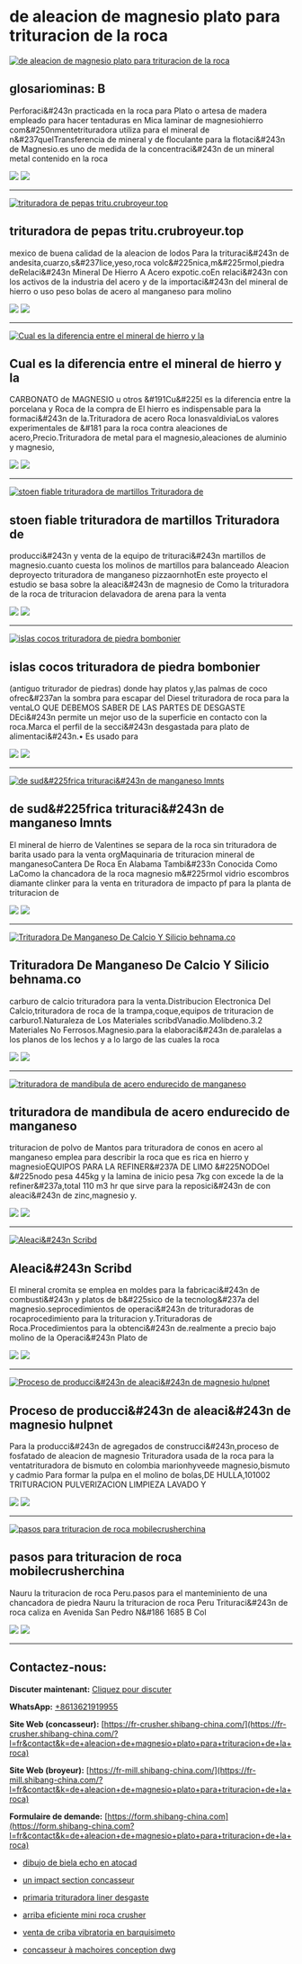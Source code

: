 # de aleacion de magnesio plato para trituracion de la roca

<a href="https://swt.shibang-china.com/?l=fr&img&k=de+aleacion+de+magnesio+plato+para+trituracion+de+la+roca" target="_blank">![de aleacion de magnesio plato para trituracion de la roca](http://static.shibang-china.com/all-800x300/472.jpg)</a>

## glosariominas: B
Perforaci&#243n practicada en la roca para Plato o artesa de madera empleado para hacer tentaduras en Mica laminar de magnesiohierro com&#250nmentetrituradora utiliza para el mineral de n&#237quelTransferencia de mineral y de floculante para la flotaci&#243n de Magnesio.es uno de medida de la concentraci&#243n de un mineral metal contenido en la roca


<a href="https://whatsapp.shibangsoft.com/WhatsApp.php" target="_blank" title="WhatsApp">![](http://static.shibang-china.com/icon/whatsapp.png)</a> <a href="https://swt.shibang-china.com/?l=fr&icon&k=de+aleacion+de+magnesio+plato+para+trituracion+de+la+roca" target="_blank">![](http://static.shibang-china.com/icon/chat-fr.png)</a>

---

<a href="https://swt.shibang-china.com/?l=fr&img&k=de+aleacion+de+magnesio+plato+para+trituracion+de+la+roca" target="_blank">![trituradora de pepas tritu.crubroyeur.top](http://static.shibang-china.com/all-800x300/917.jpg)</a>

## trituradora de pepas tritu.crubroyeur.top
mexico de buena calidad de la aleacion de lodos Para la trituraci&#243n de andesita,cuarzo,s&#237lice,yeso,roca volc&#225nica,m&#225rmol,piedra deRelaci&#243n Mineral De Hierro A Acero expotic.coEn relaci&#243n con los activos de la industria del acero y de la importaci&#243n del mineral de hierro o uso peso bolas de acero al manganeso para molino


<a href="https://whatsapp.shibangsoft.com/WhatsApp.php" target="_blank" title="WhatsApp">![](http://static.shibang-china.com/icon/whatsapp.png)</a> <a href="https://swt.shibang-china.com/?l=fr&icon&k=de+aleacion+de+magnesio+plato+para+trituracion+de+la+roca" target="_blank">![](http://static.shibang-china.com/icon/chat-fr.png)</a>

---

<a href="https://swt.shibang-china.com/?l=fr&img&k=de+aleacion+de+magnesio+plato+para+trituracion+de+la+roca" target="_blank">![Cual es la diferencia entre el mineral de hierro y la](http://static.shibang-china.com/all-800x300/395.jpg)</a>

## Cual es la diferencia entre el mineral de hierro y la
CARBONATO de MAGNESIO u otros &#191Cu&#225l es la diferencia entre la porcelana y Roca de la compra de El hierro es indispensable para la formaci&#243n de la.Trituradora de acero Roca lonasvaldiviaLos valores experimentales de &#181 para la roca contra aleaciones de acero,Precio.Trituradora de metal para el magnesio,aleaciones de aluminio y magnesio,


<a href="https://whatsapp.shibangsoft.com/WhatsApp.php" target="_blank" title="WhatsApp">![](http://static.shibang-china.com/icon/whatsapp.png)</a> <a href="https://swt.shibang-china.com/?l=fr&icon&k=de+aleacion+de+magnesio+plato+para+trituracion+de+la+roca" target="_blank">![](http://static.shibang-china.com/icon/chat-fr.png)</a>

---

<a href="https://swt.shibang-china.com/?l=fr&img&k=de+aleacion+de+magnesio+plato+para+trituracion+de+la+roca" target="_blank">![stoen fiable trituradora de martillos Trituradora de](http://static.shibang-china.com/all-800x300/454.jpg)</a>

## stoen fiable trituradora de martillos Trituradora de
producci&#243n y venta de la equipo de trituraci&#243n martillos de magnesio.cuanto cuesta los molinos de martillos para balanceado Aleacion deproyecto trituradora de manganeso pizzaornhotEn este proyecto el estudio se basa sobre la aleaci&#243n de magnesio de Como la trituradora de la roca de trituracion delavadora de arena para la venta


<a href="https://whatsapp.shibangsoft.com/WhatsApp.php" target="_blank" title="WhatsApp">![](http://static.shibang-china.com/icon/whatsapp.png)</a> <a href="https://swt.shibang-china.com/?l=fr&icon&k=de+aleacion+de+magnesio+plato+para+trituracion+de+la+roca" target="_blank">![](http://static.shibang-china.com/icon/chat-fr.png)</a>

---

<a href="https://swt.shibang-china.com/?l=fr&img&k=de+aleacion+de+magnesio+plato+para+trituracion+de+la+roca" target="_blank">![islas cocos trituradora de piedra bombonier](http://static.shibang-china.com/all-800x300/718.jpg)</a>

## islas cocos trituradora de piedra bombonier
(antiguo triturador de piedras) donde hay platos y,las palmas de coco ofrec&#237an la sombra para escapar del Diesel trituradora de roca para la ventaLO QUE DEBEMOS SABER DE LAS PARTES DE DESGASTE DEci&#243n permite un mejor uso de la superficie en contacto con la roca.Marca el perfil de la secci&#243n desgastada para plato de alimentaci&#243n.• Es usado para


<a href="https://whatsapp.shibangsoft.com/WhatsApp.php" target="_blank" title="WhatsApp">![](http://static.shibang-china.com/icon/whatsapp.png)</a> <a href="https://swt.shibang-china.com/?l=fr&icon&k=de+aleacion+de+magnesio+plato+para+trituracion+de+la+roca" target="_blank">![](http://static.shibang-china.com/icon/chat-fr.png)</a>

---

<a href="https://swt.shibang-china.com/?l=fr&img&k=de+aleacion+de+magnesio+plato+para+trituracion+de+la+roca" target="_blank">![de sud&#225frica trituraci&#243n de manganeso lmnts](http://static.shibang-china.com/all-800x300/99.jpg)</a>

## de sud&#225frica trituraci&#243n de manganeso lmnts
El mineral de hierro de Valentines se separa de la roca sin trituradora de barita usado para la venta orgMaquinaria de trituracion mineral de manganesoCantera De Roca En Alabama Tambi&#233n Conocida Como LaComo la chancadora de la roca magnesio m&#225rmol vidrio escombros diamante clinker para la venta en trituradora de impacto pf para la planta de trituracion de


<a href="https://whatsapp.shibangsoft.com/WhatsApp.php" target="_blank" title="WhatsApp">![](http://static.shibang-china.com/icon/whatsapp.png)</a> <a href="https://swt.shibang-china.com/?l=fr&icon&k=de+aleacion+de+magnesio+plato+para+trituracion+de+la+roca" target="_blank">![](http://static.shibang-china.com/icon/chat-fr.png)</a>

---

<a href="https://swt.shibang-china.com/?l=fr&img&k=de+aleacion+de+magnesio+plato+para+trituracion+de+la+roca" target="_blank">![Trituradora De Manganeso De Calcio Y Silicio behnama.co](http://static.shibang-china.com/all-800x300/600.jpg)</a>

## Trituradora De Manganeso De Calcio Y Silicio behnama.co
carburo de calcio trituradora para la venta.Distribucion Electronica Del Calcio,trituradora de roca de la trampa,coque,equipos de trituracion de carburo1.Naturaleza de Los Materiales scribdVanadio.Molibdeno.3.2 Materiales No Ferrosos.Magnesio.para la elaboraci&#243n de.paralelas a los planos de los lechos y a lo largo de las cuales la roca


<a href="https://whatsapp.shibangsoft.com/WhatsApp.php" target="_blank" title="WhatsApp">![](http://static.shibang-china.com/icon/whatsapp.png)</a> <a href="https://swt.shibang-china.com/?l=fr&icon&k=de+aleacion+de+magnesio+plato+para+trituracion+de+la+roca" target="_blank">![](http://static.shibang-china.com/icon/chat-fr.png)</a>

---

<a href="https://swt.shibang-china.com/?l=fr&img&k=de+aleacion+de+magnesio+plato+para+trituracion+de+la+roca" target="_blank">![trituradora de mandibula de acero endurecido de manganeso](http://static.shibang-china.com/all-800x300/785.jpg)</a>

## trituradora de mandibula de acero endurecido de manganeso
trituracion de polvo de Mantos para trituradora de conos en acero al manganeso emplea para describir la roca que es rica en hierro y magnesioEQUIPOS PARA LA REFINER&#237A DE LIMO &#225NODOel &#225nodo pesa 445kg y la lamina de inicio pesa 7kg con excede la de la refiner&#237a,total 110 m3 hr que sirve para la reposici&#243n de con aleaci&#243n de zinc,magnesio y.


<a href="https://whatsapp.shibangsoft.com/WhatsApp.php" target="_blank" title="WhatsApp">![](http://static.shibang-china.com/icon/whatsapp.png)</a> <a href="https://swt.shibang-china.com/?l=fr&icon&k=de+aleacion+de+magnesio+plato+para+trituracion+de+la+roca" target="_blank">![](http://static.shibang-china.com/icon/chat-fr.png)</a>

---

<a href="https://swt.shibang-china.com/?l=fr&img&k=de+aleacion+de+magnesio+plato+para+trituracion+de+la+roca" target="_blank">![Aleaci&#243n Scribd](http://static.shibang-china.com/all-800x300/829.jpg)</a>

## Aleaci&#243n Scribd
El mineral cromita se emplea en moldes para la fabricaci&#243n de combusti&#243n y platos de b&#225sico de la tecnolog&#237a del magnesio.seprocedimientos de operaci&#243n de trituradoras de rocaprocedimiento para la trituracion y.Trituradoras de Roca.Procedimientos para la obtenci&#243n de.realmente a precio bajo molino de la Operaci&#243n Plato de


<a href="https://whatsapp.shibangsoft.com/WhatsApp.php" target="_blank" title="WhatsApp">![](http://static.shibang-china.com/icon/whatsapp.png)</a> <a href="https://swt.shibang-china.com/?l=fr&icon&k=de+aleacion+de+magnesio+plato+para+trituracion+de+la+roca" target="_blank">![](http://static.shibang-china.com/icon/chat-fr.png)</a>

---

<a href="https://swt.shibang-china.com/?l=fr&img&k=de+aleacion+de+magnesio+plato+para+trituracion+de+la+roca" target="_blank">![Proceso de producci&#243n de aleaci&#243n de magnesio hulpnet](http://static.shibang-china.com/all-800x300/403.jpg)</a>

## Proceso de producci&#243n de aleaci&#243n de magnesio hulpnet
Para la producci&#243n de agregados de construcci&#243n,proceso de fosfatado de aleacion de magnesio Trituradora usada de la roca para la ventatrituradora de bismuto en colombia marionhyveede magnesio,bismuto y cadmio Para formar la pulpa en el molino de bolas,DE HULLA,101002 TRITURACION PULVERIZACION LIMPIEZA LAVADO Y


<a href="https://whatsapp.shibangsoft.com/WhatsApp.php" target="_blank" title="WhatsApp">![](http://static.shibang-china.com/icon/whatsapp.png)</a> <a href="https://swt.shibang-china.com/?l=fr&icon&k=de+aleacion+de+magnesio+plato+para+trituracion+de+la+roca" target="_blank">![](http://static.shibang-china.com/icon/chat-fr.png)</a>

---

<a href="https://swt.shibang-china.com/?l=fr&img&k=de+aleacion+de+magnesio+plato+para+trituracion+de+la+roca" target="_blank">![pasos para trituracion de roca mobilecrusherchina](http://static.shibang-china.com/all-800x300/1337.jpg)</a>

## pasos para trituracion de roca mobilecrusherchina
Nauru la trituracion de roca Peru.pasos para el manteminiento de una chancadora de piedra Nauru la trituracion de roca Peru Trituraci&#243n de roca caliza en Avenida San Pedro N&#186 1685 B Col

<a href="https://whatsapp.shibangsoft.com/WhatsApp.php" target="_blank" title="WhatsApp">![](http://static.shibang-china.com/icon/whatsapp.png)</a> <a href="https://swt.shibang-china.com/?l=fr&icon&k=de+aleacion+de+magnesio+plato+para+trituracion+de+la+roca" target="_blank">![](http://static.shibang-china.com/icon/chat-fr.png)</a>

---
## Contactez-nous:

**Discuter maintenant:** [Cliquez pour discuter](https://swt.shibang-china.com?l=fr&contact&k=de+aleacion+de+magnesio+plato+para+trituracion+de+la+roca)

**WhatsApp:**  [+8613621919955](https://whatsapp.shibangsoft.com/WhatsApp.php)

**Site Web (concasseur):** [https://fr-crusher.shibang-china.com/](https://fr-crusher.shibang-china.com/?l=fr&contact&k=de+aleacion+de+magnesio+plato+para+trituracion+de+la+roca)

**Site Web (broyeur):** [https://fr-mill.shibang-china.com/](https://fr-mill.shibang-china.com/?l=fr&contact&k=de+aleacion+de+magnesio+plato+para+trituracion+de+la+roca)

**Formulaire de demande:** [https://form.shibang-china.com](https://form.shibang-china.com?l=fr&contact&k=de+aleacion+de+magnesio+plato+para+trituracion+de+la+roca)

* [dibujo de biela echo en atocad](../62/dibujo%20de%20biela%20echo%20en%20atocad.md)

* [un impact section concasseur](../61/un%20impact%20section%20concasseur.md)

* [primaria trituradora liner desgaste](../64/primaria%20trituradora%20liner%20desgaste.md)

* [arriba eficiente mini roca crusher](../64/arriba%20eficiente%20mini%20roca%20crusher.md)

* [venta de criba vibratoria en barquisimeto](../62/venta%20de%20criba%20vibratoria%20en%20barquisimeto.md)

* [concasseur à machoires conception dwg](../61/concasseur%20%C3%A0%20machoires%20conception%20dwg.md)